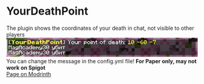 # YourDeathPoint
The plugin shows the coordinates of your death in chat, not visible to other players\
![preview.png](https://github.com/MagAcademy30/YourDeathPoint/raw/main/preview.png)\
You can change the message in the config.yml file! **For Paper only, may not work on Spigot**\
[Page on Modrinth](https://google.com](https://modrinth.com/plugin/yourdeathpoint)https://modrinth.com/plugin/yourdeathpoint)
